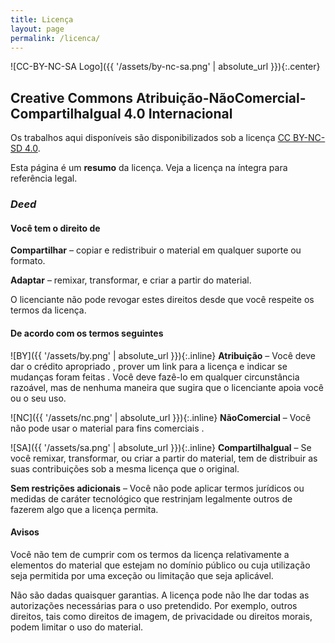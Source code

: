 ```yaml
---
title: Licença
layout: page
permalink: /licenca/
---
```


![CC-BY-NC-SA Logo]({{ '/assets/by-nc-sa.png' | absolute_url }}){:.center}

## Creative Commons Atribuição-NãoComercial-CompartilhaIgual 4.0 Internacional

Os trabalhos aqui disponíveis são disponibilizados sob a licença [CC BY-NC-SD 4.0](https://creativecommons.org/licenses/by-nc-sa/4.0/).

Esta página é um **resumo** da licença. Veja a licença na íntegra para referência legal.

### *Deed*

#### Você tem o direito de

**Compartilhar** &ndash; copiar e redistribuir o material em qualquer suporte ou formato.

**Adaptar** &ndash; remixar, transformar, e criar a partir do material.

O licenciante não pode revogar estes direitos desde que você respeite os termos da licença.

#### De acordo com os termos seguintes

![BY]({{ '/assets/by.png' | absolute_url }}){:.inline}
**Atribuição** &ndash; Você deve dar o crédito apropriado , prover um link para a licença e indicar se mudanças foram feitas . Você deve fazê-lo em qualquer circunstância razoável, mas de nenhuma maneira que sugira que o licenciante apoia você ou o seu uso.

![NC]({{ '/assets/nc.png' | absolute_url }}){:.inline}
**NãoComercial** &ndash; Você não pode usar o material para fins comerciais .

![SA]({{ '/assets/sa.png' | absolute_url }}){:.inline}
**CompartilhaIgual** &ndash; Se você remixar, transformar, ou criar a partir do material, tem de distribuir as suas contribuições sob a mesma licença que o original.

**Sem restrições adicionais** &ndash; Você não pode aplicar termos jurídicos ou medidas de caráter tecnológico que restrinjam legalmente outros de fazerem algo que a licença permita.

#### Avisos

Você não tem de cumprir com os termos da licença relativamente a elementos do material que estejam no domínio público ou cuja utilização seja permitida por uma exceção ou limitação que seja aplicável.

Não são dadas quaisquer garantias. A licença pode não lhe dar todas as autorizações necessárias para o uso pretendido. Por exemplo, outros direitos, tais como direitos de imagem, de privacidade ou direitos morais, podem limitar o uso do material.

